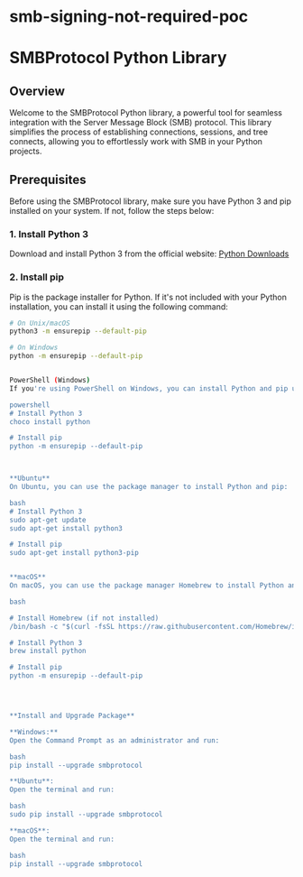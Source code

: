 # smb-signing-not-required-poc

# SMBProtocol Python Library

## Overview

Welcome to the SMBProtocol Python library, a powerful tool for seamless integration with the Server Message Block (SMB) protocol. This library simplifies the process of establishing connections, sessions, and tree connects, allowing you to effortlessly work with SMB in your Python projects.

## Prerequisites

Before using the SMBProtocol library, make sure you have Python 3 and pip installed on your system. If not, follow the steps below:

### 1. Install Python 3

Download and install Python 3 from the official website: [Python Downloads](https://www.python.org/downloads/)

### 2. Install pip

Pip is the package installer for Python. If it's not included with your Python installation, you can install it using the following command:

```bash
# On Unix/macOS
python3 -m ensurepip --default-pip

# On Windows
python -m ensurepip --default-pip


PowerShell (Windows)
If you're using PowerShell on Windows, you can install Python and pip using the following commands:

powershell
# Install Python 3
choco install python

# Install pip
python -m ensurepip --default-pip



**Ubuntu**
On Ubuntu, you can use the package manager to install Python and pip:

bash
# Install Python 3
sudo apt-get update
sudo apt-get install python3

# Install pip
sudo apt-get install python3-pip


**macOS**
On macOS, you can use the package manager Homebrew to install Python and pip:

bash

# Install Homebrew (if not installed)
/bin/bash -c "$(curl -fsSL https://raw.githubusercontent.com/Homebrew/install/HEAD/install.sh)"

# Install Python 3
brew install python

# Install pip
python -m ensurepip --default-pip




**Install and Upgrade Package**

**Windows:**
Open the Command Prompt as an administrator and run:

bash
pip install --upgrade smbprotocol

**Ubuntu**:
Open the terminal and run:

bash
sudo pip install --upgrade smbprotocol

**macOS**:
Open the terminal and run:

bash
pip install --upgrade smbprotocol
